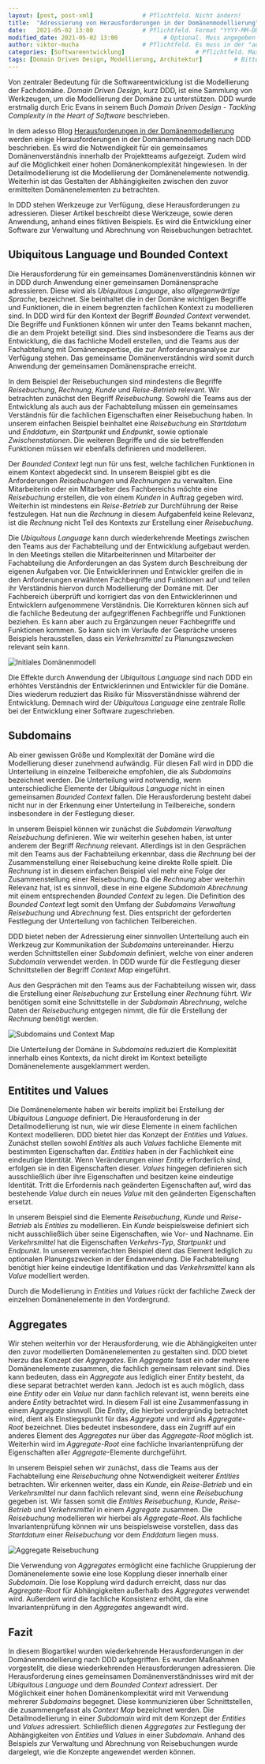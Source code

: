 ```yaml
---
layout: [post, post-xml]              # Pflichtfeld. Nicht ändern!
title:  "Adressierung von Herausforderungen in der Domänenmodellierung"         # Pflichtfeld. Bitte einen Titel für den Blog Post angeben.
date:   2021-05-02 13:00              # Pflichtfeld. Format "YYYY-MM-DD HH:MM". Muss für Veröffentlichung in der Vergangenheit liegen. (Für Preview egal)
modified_date: 2021-05-02 13:00             # Optional. Muss angegeben werden, wenn eine bestehende Datei geändert wird.
author: viktor-mucha                  # Pflichtfeld. Es muss in der "authors.yml" einen Eintrag mit diesem Namen geben.
categories: [Softwareentwicklung]                    # Pflichtfeld. Maximal eine der angegebenen Kategorien verwenden.
tags: [Domain Driven Design, Modellierung, Architektur]         # Bitte auf Großschreibung achten.
---
```


Von zentraler Bedeutung für die Softwareentwicklung ist die Modellierung der Fachdomäne.
_Domain Driven Design_, kurz DDD, ist eine Sammlung von Werkzeugen, um die Modellierung der Domäne zu unterstützen.
DDD wurde erstmalig durch Eric Evans in seinem Buch _Domain Driven Design - Tackling Complexity in the Heart of Software_ beschrieben.

In dem adesso Blog [Herausforderungen in der Domänenmodellierung](https://www.adesso.de/de/news/blog/herausforderungen-in-der-domaenenmodellierung.jsp) werden einige Herausforderungen in der Domänenmodellierung nach DDD beschrieben.
Es wird die Notwendigkeit für ein gemeinsames Domänenverständnis innerhalb der Projektteams aufgezeigt.
Zudem wird auf die Möglichkeit einer hohen Domänenkomplexität hingewiesen.
In der Detailmodellierung ist die Modellierung der Domänenelemente notwendig.
Weiterhin ist das Gestalten der Abhängigkeiten zwischen den zuvor ermittelten Domänenelementen zu betrachten.

In DDD stehen Werkzeuge zur Verfügung, diese Herausforderungen zu adressieren.
Dieser Artikel beschreibt diese Werkzeuge, sowie deren Anwendung, anhand eines fiktiven Beispiels.
Es wird die Entwicklung einer Software zur Verwaltung und Abrechnung von Reisebuchungen betrachtet.

## Ubiquitous Language und Bounded Context

Die Herausforderung für ein gemeinsames Domänenverständnis können wir in DDD durch Anwendung einer gemeinsamen Domänensprache adressieren.
Diese wird als _Ubiquitous Language_, also _allgegenwärtige Sprache_, bezeichnet. 
Sie beinhaltet die in der Domäne wichtigen Begriffe und Funktionen, die in einem begrenzten fachlichen Kontext zu modellieren sind.
In DDD wird für den Kontext der Begriff _Bounded Context_ verwendet.
Die Begriffe und Funktionen können wir unter den Teams bekannt machen, die an dem Projekt beteiligt sind.
Dies sind insbesondere die Teams aus der Entwicklung, die das fachliche Modell erstellen, und die Teams aus der Fachabteilung mit Domänenexpertise, die zur Anforderungsanalyse zur Verfügung stehen.
Das gemeinsame Domänenverständnis wird somit durch Anwendung der gemeinsamen Domänensprache erreicht.

In dem Beispiel der Reisebuchungen sind mindestens die Begriffe _Reisebuchung_, _Rechnung_, _Kunde_ und _Reise-Betrieb_ relevant. 
Wir betrachten zunächst den Begriff _Reisebuchung_.
Sowohl die Teams aus der Entwicklung als auch aus der Fachabteilung müssen ein gemeinsames Verständnis für die fachlichen Eigenschaften einer Reisebuchung haben.
In unserem einfachen Beispiel beinhaltet eine _Reisebuchung_ ein _Startdatum_ und _Enddatum_, ein _Startpunkt_ und _Endpunkt_, sowie optionale _Zwischenstationen_.
Die weiteren Begriffe und die sie betreffenden Funktionen müssen wir ebenfalls definieren und modellieren.

Der _Bounded Context_ legt nun für uns fest, welche fachlichen Funktionen in einem Kontext abgedeckt sind.
In unserem Beispiel gibt es die Anforderungen _Reisebuchungen_ und _Rechnungen_ zu verwalten.
Eine Mitarbeiterin oder ein Mitarbeiter des Fachbereichs möchte eine _Reisebuchung_ erstellen, die von einem _Kunden_ in Auftrag gegeben wird.
Weiterhin ist mindestens ein _Reise-Betrieb_ zur Durchführung der Reise festzulegen.
Hat nun die _Rechnung_ in diesem Aufgabenfeld keine Relevanz, ist die _Rechnung_ nicht Teil des Kontexts zur Erstellung einer _Reisebuchung_.

Die _Ubiquitous Language_ kann durch wiederkehrende Meetings zwischen den Teams aus der Fachabteilung und der Entwicklung aufgebaut werden. 
In den Meetings stellen die Mitarbeiterinnen und Mitarbeiter der Fachabteilung die Anforderungen an das System durch Beschreibung der eigenen Aufgaben vor.
Die Entwicklerinnen und Entwickler greifen die in den Anforderungen erwähnten Fachbegriffe und Funktionen auf und teilen ihr Verständnis hiervon durch Modellierung der Domäne mit.
Der Fachbereich überprüft und korrigiert das von den Entwicklerinnen und Entwicklern aufgenommene Verständnis.
Die Korrekturen können sich auf die fachliche Bedeutung der aufgegriffenen Fachbegriffe und Funktionen beziehen.
Es kann aber auch zu Ergänzungen neuer Fachbegriffe und Funktionen kommen.
So kann sich im Verlaufe der Gespräche unseres Beispiels herausstellen, dass ein _Verkehrsmittel_ zu Planungszwecken relevant sein kann.

![Initiales Domänenmodell](/assets/images/posts/Adressierung-von-Herausforderungen-in-der-Domaenenmodellierung/bild_01_initiales_domaenenmodell.png)

Die Effekte durch Anwendung der _Ubiquitous Language_ sind nach DDD ein erhöhtes Verständnis der Entwicklerinnen und Entwickler für die Domäne.
Dies wiederum reduziert das Risiko für Missverständnisse während der Entwicklung.
Demnach wird der _Ubiquitous Language_ eine zentrale Rolle bei der Entwicklung einer Software zugeschrieben.

## Subdomains

Ab einer gewissen Größe und Komplexität der Domäne wird die Modellierung dieser zunehmend aufwändig.
Für diesen Fall wird in DDD die Unterteilung in einzelne Teilbereiche empfohlen, die als _Subdomains_ bezeichnet werden.
Die Unterteilung wird notwendig, wenn unterschiedliche Elemente der _Ubiquitous Language_ nicht in einen gemeinsamen _Bounded Context_ fallen.
Die Herausforderung besteht dabei nicht nur in der Erkennung einer Unterteilung in Teilbereiche, sondern insbesondere in der Festlegung dieser.

In unserem Beispiel können wir zunächst die _Subdomain_ _Verwaltung Reisebuchung_ definieren.
Wie wir weiterhin gesehen haben, ist unter anderem der Begriff _Rechnung_ relevant.
Allerdings ist in den Gesprächen mit den Teams aus der Fachabteilung erkennbar, dass die _Rechnung_ bei der Zusammenstellung einer Reisebuchung keine direkte Rolle spielt.
Die _Rechnung_ ist in diesem einfachen Beispiel viel mehr eine Folge der Zusammenstellung einer Reisebuchung.
Da die _Rechnung_ aber weiterhin Relevanz hat, ist es sinnvoll, diese in eine eigene _Subdomain_ _Abrechnung_ mit einem entsprechenden _Bounded Context_ zu legen.
Die Definition des _Bounded Context_ legt somit den Umfang der _Subdomains_ _Verwaltung Reisebuchung_ und _Abrechnung_ fest.
Dies entspricht der geforderten Festlegung der Unterteilung von fachlichen Teilbereichen.

DDD bietet neben der Adressierung einer sinnvollen Unterteilung auch ein Werkzeug zur Kommunikation der _Subdomains_ untereinander.
Hierzu werden Schnittstellen einer _Subdomain_ definiert, welche von einer anderen _Subdomain_ verwendet werden.
In DDD wurde für die Festlegung dieser Schnittstellen der Begriff _Context Map_ eingeführt.

Aus den Gesprächen mit den Teams aus der Fachabteilung wissen wir, dass die Erstellung einer _Reisebuchung_ zur Erstellung einer _Rechnung_ führt.
Wir benötigen somit eine Schnittstelle in der _Subdomain_ _Abrechnung_, welche Daten der _Reisebuchung_ entgegen nimmt, die für die Erstellung der _Rechnung_ benötigt werden.

![Subdomains und Context Map](/assets/images/posts/Adressierung-von-Herausforderungen-in-der-Domaenenmodellierung/bild_02_subdomains_und_context_map.png)

Die Unterteilung der Domäne in _Subdomains_ reduziert die Komplexität innerhalb eines Kontexts, da nicht direkt im Kontext beteiligte Domänenelemente ausgeklammert werden.

## Entitites und Values

Die Domänenelemente haben wir bereits implizit bei Erstellung der _Ubiquitous Language_ definiert.
Die Herausforderung in der Detailmodellierung ist nun, wie wir diese Elemente in einem fachlichen Kontext modellieren.
DDD bietet hier das Konzept der _Entities_ und _Values_.
Zunächst stellen sowohl _Entities_ als auch _Values_ fachliche Elemente mit bestimmten Eigenschaften dar.
_Entities_ haben in der Fachlichkeit eine eindeutige Identität.
Wenn Veränderungen einer _Entity_ erforderlich sind, erfolgen sie in den Eigenschaften dieser.
_Values_ hingegen definieren sich ausschließlich über ihre Eigenschaften und besitzen keine eindeutige Identität.
Tritt die Erfordernis nach geänderten Eigenschaften auf, wird das bestehende _Value_ durch ein neues _Value_ mit den geänderten Eigenschaften ersetzt.

In unserem Beispiel sind die Elemente _Reisebuchung_, _Kunde_ und _Reise-Betrieb_ als _Entities_ zu modellieren.
Ein _Kunde_ beispielsweise definiert sich nicht ausschließlich über seine Eigenschaften, wie Vor- und Nachname.
Ein _Verkehrsmittel_ hat die Eigenschaften _Verkehrs-Typ_, _Startpunkt_ und _Endpunkt_.
In unserem vereinfachten Beispiel dient das Element lediglich zu optionalen Planungszwecken in der Endanwendung.
Die Fachabteilung benötigt hier keine eindeutige Identifikation und das _Verkehrsmittel_ kann als _Value_ modelliert werden.

Durch die Modellierung in _Entities_ und _Values_ rückt der fachliche Zweck der einzelnen Domänenelemente in den Vordergrund.

## Aggregates

Wir stehen weiterhin vor der Herausforderung, wie die Abhängigkeiten unter den zuvor modellierten Domänenelementen zu gestalten sind.
DDD bietet hierzu das Konzept der _Aggregates_.
Ein _Aggregate_ fasst ein oder mehrere Domänenelemente zusammen, die fachlich gemeinsam relevant sind.
Dies kann bedeuten, dass ein _Aggregate_ aus lediglich einer _Entity_ besteht, da diese separat betrachtet werden kann.
Jedoch ist es auch möglich, dass eine _Entity_ oder ein _Value_ nur dann fachlich relevant ist, wenn bereits eine andere _Entity_ betrachtet wird.
In diesem Fall ist eine Zusammenfassung in einem _Aggregate_ sinnvoll.
Die _Entity_, die hierbei vordergründig betrachtet wird, dient als Einstiegspunkt für das _Aggregate_ und wird als _Aggregate-Root_ bezeichnet.
Dies bedeutet insbesondere, dass ein Zugriff auf ein anderes Element des _Aggregates_ nur über das _Aggregate-Root_ möglich ist.
Weiterhin wird im _Aggregate-Root_ eine fachliche Invariantenprüfung der Eigenschaften aller _Aggregate_-Elemente durchgeführt.

In unserem Beispiel sehen wir zunächst, dass die Teams aus der Fachabteilung eine _Reisebuchung_ ohne Notwendigkeit weiterer _Entities_ betrachten.
Wir erkennen weiter, dass ein _Kunde_, ein _Reise-Betrieb_ und ein _Verkehrsmittel_ nur dann fachlich relevant sind, wenn eine _Reisebuchung_ gegeben ist.
Wir fassen somit die _Entities_ _Reisebuchung_, _Kunde_, _Reise-Betrieb_ und _Verkehrsmittel_ in einem _Aggregate_ zusammen.
Die _Reisebuchung_ modellieren wir hierbei als _Aggregate-Root_.
Als fachliche Invariantenprüfung können wir uns beispielsweise vorstellen, dass das _Startdatum_ einer _Reisebuchung_ vor dem _Enddatum_ liegen muss.

![Aggregate Reisebuchung](/assets/images/posts/Adressierung-von-Herausforderungen-in-der-Domaenenmodellierung/bild_03_aggregate_reisebuchung.png)

Die Verwendung von _Aggregates_ ermöglicht eine fachliche Gruppierung der Domänenelemente sowie eine lose Kopplung dieser innerhalb einer _Subdomain_.
Die lose Kopplung wird dadurch erreicht, dass nur das _Aggregate-Root_ für Abhängigkeiten außerhalb des _Aggregates_ verwendet wird.
Außerdem wird die fachliche Konsistenz erhöht, da eine Invariantenprüfung in den _Aggregates_ angewandt wird.

## Fazit

In diesem Blogartikel wurden wiederkehrende Herausforderungen in der Domänenmodellierung nach DDD aufgegriffen.
Es wurden Maßnahmen vorgestellt, die diese wiederkehrenden Herausforderungen adressieren.
Die Herausforderung eines gemeinsamen Domänenverständnisses wird mit der _Ubiquitous Language_ und dem _Bounded Context_ adressiert.
Der Möglichkeit einer hohen Domänenkomplexität wird mit Verwendung mehrerer _Subdomains_ begegnet.
Diese kommunizieren über Schnittstellen, die zusammengefasst als _Context Map_ bezeichnet werden.
Die Detailmodellierung in einer _Subdomain_ wird mit dem Konzept der _Entities_ und _Values_ adressiert.
Schließlich dienen _Aggregates_ zur Festlegung der Abhängigkeiten von _Entities_ und _Values_ in einer _Subdomain_.
Anhand des Beispiels zur Verwaltung und Abrechnung von Reisebuchungen wurde dargelegt, wie die Konzepte angewendet werden können.
